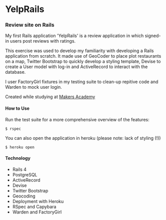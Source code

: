 YelpRails
========

### Review site on Rails

My first Rails application 'YelpRails' is a review application in which signed-in users post reviews with ratings. 

This exercise was used to develop my familiarity with developing a Rails application from scratch. It made use of GeoCoder to place plot restaurants on a map, Twitter Bootstrap to quickly develop a styling template, Devise to create a User model with log-in and ActiveRecord to interact with the database.

I user FactoryGirl fixtures in my testing suite to clean-up repitive code and Warden to mock user login. 

Created while studying at [Makers Academy](http://www.makersacademy.com)

#### How to Use

Run the test suite for a more comprehensive overview of the features:

~~~
$ rspec
~~~ 

You can also open the application in heroku (please note: lack of styling (!))

~~~
$ heroku open
~~~ 

#### Technology

* Rails 4
* PostgreSQL
* ActiveRecord
* Devise
* Twitter Bootstrap
* Geocoding
* Deployment with Heroku
* RSpec and Capybara
* Warden and FactoryGirl